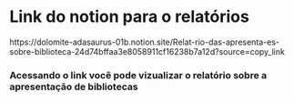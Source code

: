 <h1>Link do notion para o relatórios</h1>
https://dolomite-adasaurus-01b.notion.site/Relat-rio-das-apresenta-es-sobre-biblioteca-24d74bffaa3e8058911cf16238b7a12d?source=copy_link
<h3>Acessando o link você pode vizualizar o relatório sobre a apresentação de bibliotecas</h3>
